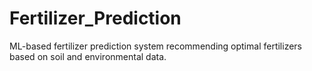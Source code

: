 # Fertilizer_Prediction
ML-based fertilizer prediction system recommending optimal fertilizers based on soil and environmental data.
